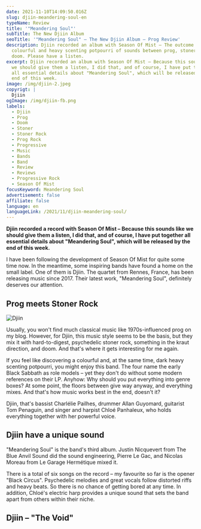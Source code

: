 ```yaml
---
date: 2021-11-10T14:09:50.016Z
slug: djiin-meandering-soul-en
typeName: Review
title: '"Meandering Soul"'
subTitle: The New Djiin Album
seoTitle: '"Meandering Soul" – The New Djiin Album – Prog Review'
description: Djiin recorded an album with Season Of Mist – The outcome is a
  colourful and heavy scenting potpourri of sounds between prog, stoner and
  doom. Please have a listen.
excerpt: Djiin recorded an album with Season Of Mist – Because this sounds like
  we should give them a listen, I did that, and of course, I have put together
  all essential details about "Meandering Soul", which will be released by the
  end of this week.
image: /img/djiin-2.jpeg
copyrigt: |
  Djiin
ogImage: /img/djiin-fb.png
labels:
  - Djiin
  - Prog
  - Doom
  - Stoner
  - Stoner Rock
  - Prog Rock
  - Progressive
  - Music
  - Bands
  - Band
  - Review
  - Reviews
  - Progressive Rock
  - Season Of Mist
focusKeyword: Meandering Soul
advertisement: false
affiliate: false
language: en
languageLink: /2021/11/djiin-meandering-soul/
---
```

**Djiin recorded a record with Season Of Mist – Because this sounds like we should give them a listen, I did that, and of course, I have put together all essential details about "Meandering Soul", which will be released by the end of this week.**

I have been following the development of Season Of Mist for quite some time now. In the meantime, some inspiring bands have found a home on the small label. One of them is Djiin. The quartet from Rennes, France, has been releasing music since 2017. Their latest work, "Meandering Soul", definitely deserves our attention.

## Prog meets Stoner Rock

![Djiin](/img/djiin-3.jpeg "Djiin")

Usually, you won't find much classical music like 1970s-influenced prog on my blog. However, for Djiin, this music style seems to be the basis, but they mix it with hard-to-digest, psychedelic stoner rock, something in the kraut direction, and doom. And that's where it gets interesting for me again. 

If you feel like discovering a colourful and, at the same time, dark heavy scenting potpourri, you might enjoy this band. The four name the early Black Sabbath as role models – yet they don't do without some modern references on their LP. Anyhow: Why should you put everything into genre boxes? At some point, the floors between give way anyway, and everything mixes. And that's how music works best in the end, doesn't it?

Djiin, that's bassist Charlélie Pailhes, drummer Allan Guyomard, guitarist Tom Penaguin, and singer and harpist Chloé Panhaleux, who holds everything together with her powerful voice.

## Djiin have a unique sound

"Meandering Soul" is the band's third album. Justin Nicquevert from The Blue Anvil Sound did the sound engineering, Pierre Le Gac, and Nicolas Moreau from Le Garage Hermétique mixed it.

There is a total of six songs on the record – my favourite so far is the opener "Black Circus". Psychedelic melodies and great vocals follow distorted riffs and heavy beats. So there is no chance of getting bored at any time. In addition, Chloé's electric harp provides a unique sound that sets the band apart from others within their niche.

## Djiin – "The Void"

<YouTube id="nI0BNoZQvXQ" />
